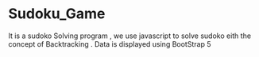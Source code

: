 # Sudoku_Game
It is a sudoko Solving program , we use javascript to solve sudoko eith the concept of Backtracking . Data is displayed using BootStrap 5
